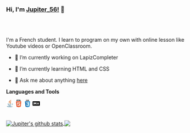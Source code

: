 
### Hi, I'm [Jupiter_56!](https://github.com/Jupiter-56) 👋
<br/>
<br/>

I'm a French student. I learn to program on my own with online lesson like Youtube videos or OpenClassroom.


- 🔭 I’m currently working on LapizCompleter

- 🌱 I’m currently learning HTML and CSS

- 💬 Ask me about anything [here](https://github.com/jupiter-56/Jupiter-56/issues)

**Languages and Tools**

<code><img height="20" src="https://raw.githubusercontent.com/github/explore/80688e429a7d4ef2fca1e82350fe8e3517d3494d/topics/java/java.png"></code>
<code><img height="20" src="https://raw.githubusercontent.com/github/explore/80688e429a7d4ef2fca1e82350fe8e3517d3494d/topics/html/html.png"></code>
<code><img height="20" src="https://raw.githubusercontent.com/github/explore/80688e429a7d4ef2fca1e82350fe8e3517d3494d/topics/css/css.png"></code>
<code><img height="20" src="https://raw.githubusercontent.com/github/explore/80688e429a7d4ef2fca1e82350fe8e3517d3494d/topics/markdown/markdown.png"></code>

<br/>

<a href="https://github.com/jupiter-56">
  <img align="center" src="https://github-readme-stats.anuraghazra1.vercel.app/api?username=Jupiter-56&show_icons=true&include_all_commits=true&theme=material-palenight" alt="Jupiter's github stats" />
</a>
<a href="https://github.com/Jupiter-56/github-readme-stats">
  <img align="center" src="https://github-readme-stats.anuraghazra1.vercel.app/api/top-langs/?username=Jupiter-56&layout=compact&theme=material-palenight" />
</a>
